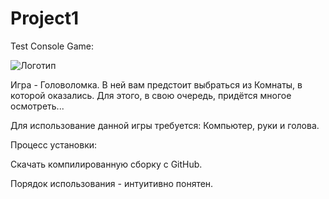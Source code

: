 # Project1
 Test Console Game:

![Логотип](https://octodex.github.com/images/orderedlistocat.png "Логотип GitHub")

Игра - Головоломка. В ней вам предстоит выбраться из Комнаты, в которой оказались. Для этого, в свою очередь, придётся многое осмотреть...

Для использование данной игры требуется: Компьютер, руки и голова.

Процесс установки:

   Скачать компилированную сборку с GitHub.

Порядок использования - интуитивно понятен.